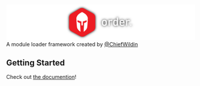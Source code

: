 ![order.](images/banner.png)
A module loader framework created by [@ChiefWildin](https://www.roblox.com/users/1924093/profile)

## Getting Started
Check out [the documention](https://michaeldougal.github.io)!